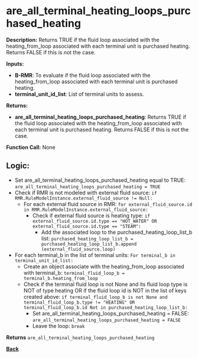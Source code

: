 # are_all_terminal_heating_loops_purchased_heating  

**Description:** Returns TRUE if the fluid loop associated with the heating_from_loop associated with each terminal unit is purchased heating. Returns FALSE if this is not the case.   

**Inputs:**  
- **B-RMR**: To evaluate if the fluid loop associated with the heating_from_loop associated with each terminal unit is purchased heating.   
- **terminal_unit_id_list**: List of terminal units to assess.  

**Returns:**  
- **are_all_terminal_heating_loops_purchased_heating**: Returns TRUE if the fluid loop associated with the heating_from_loop associated with each terminal unit is purchased heating. Returns FALSE if this is not the case.    
 
**Function Call:** None  

## Logic:   
- Set are_all_terminal_heating_loops_purchased_heating equal to TRUE: `are_all_terminal_heating_loops_purchased_heating = TRUE`  
- Check if RMR is not modeled with external fluid source: `if RMR.RuleModelInstance.external_fluid_source != Null:`  
    - For each external fluid source in RMR: `for external_fluid_source.id in RMR.RuleModelInstance.external_fluid_source:`  
        - Check if external fluid source is heating type: `if external_fluid_source.id.type == "HOT_WATER" OR external_fluid_source.id.type == "STEAM":`    
            - Add the associated loop to the purchased_heating_loop_list_b list: `purchased_heating_loop_list_b = purchased_heating_loop_list_b.append (external_fluid_source.loop)`   
- For each terminal_b in the list of terminal units: `For terminal_b in terminal_unit_id_list:`  
  - Create an object associate with the heating_from_loop associated with terminal_b: `terminal_fluid_loop_b = terminal_b.heating_from_loop`  
  - Check if the terminal fluid loop is not None and its fluid loop type is NOT of type heating OR if the fluid loop id is NOT in the list of keys created above: `if terminal_fluid_loop_b is not None and terminal_fluid_loop_b.type != "HEATING" OR terminal_fluid_loop_b.id Not in purchased_heating_loop_list_b:`
      - Set are_all_terminal_heating_loops_purchased_heating = FALSE: `are_all_terminal_heating_loops_purchased_heating = FALSE`  
      - Leave the loop: `break`   

**Returns** `are_all_terminal_heating_loops_purchased_heating`  


**[Back](../../../_toc.md)**
